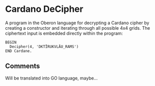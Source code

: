 # Cardano DeCipher
A program in the Oberon language for decrypting a Cardano cipher by creating a constructor and iterating through all possible 4x4 grids.
The ciphertext input is embedded directly within the program:
```
BEGIN
  Decipher(4, 'DKTĪRUKVLĀU_RAMS')
END Cardane.

```

## Comments
Will be translated into GO language, maybe...
